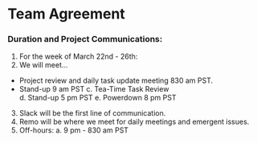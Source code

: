 # Team Agreement

### Duration and Project Communications:

1. For the week of March 22nd - 26th:
2. We will meet...
  * Project review and daily task update meeting 830 am PST.
  * Stand-up 9 am PST
  c. Tea-Time Task Review  
  d. Stand-up 5 pm PST
  e. Powerdown 8 pm PST
3. Slack will be the first line of communication.
4. Remo will be where we meet for daily meetings and emergent issues.  
5. Off-hours:
  a. 9 pm - 830 am PST
